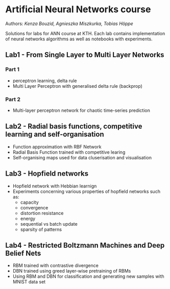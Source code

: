 # Artificial Neural Networks course
Authors: *Kenza Bouzid, Agnieszka Miszkurka, Tobias Höppe*

Solutions for labs for ANN course at KTH. Each lab contains implementation of neural networks algorithms as well as notebooks with experiments.

## Lab1 - From Single Layer to Multi Layer Networks

### Part 1
- perceptron learning, delta rule
- Multi Layer Perceptron with generalised delta rule (backprop)

### Part 2

- Multi-layer perceptron
network for chaotic time-series prediction


## Lab2 - Radial basis functions, competitive learning and self-organisation

- Function approximation with RBF Network
- Radial Basis Function trained with competitive learing
- Self-organising maps used for data cluserisation and visualisation  

## Lab3 - Hopfield networks

- Hopfield network with Hebbian learnign  
- Experiments concerning various properties of hopfield networks such as:
  - capacity
  - convergence
  - distortion resistance
  - energy 
  - sequential vs batch update
  - sparsity of patterns

## Lab4 - Restricted Boltzmann Machines and Deep Belief Nets

- RBM trained with contrastive divergence
- DBN trained using greed layer-wise pretraining of RBMs
- Using RBM and DBN for classification and generating new samples with MNIST data set
